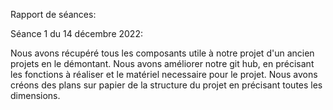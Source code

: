 Rapport de séances:

Séance 1 du 14 décembre 2022:

Nous avons récupéré tous les composants utile à notre projet d'un ancien projets en le démontant.
Nous avons améliorer notre git hub, en précisant les fonctions à réaliser et le matériel necessaire pour le projet.
Nous avons créons des plans sur papier de la structure du projet en précisant toutes les dimensions.
